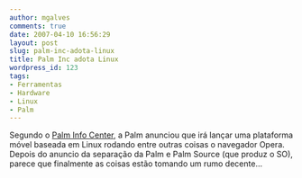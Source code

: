 ```yaml
---
author: mgalves
comments: true
date: 2007-04-10 16:56:29
layout: post
slug: palm-inc-adota-linux
title: Palm Inc adota Linux
wordpress_id: 123
tags:
- Ferramentas
- Hardware
- Linux
- Palm
---
```


Segundo o [Palm Info Center](http://www.palminfocenter.com/news/9351/palm-announces-new-linux-based-mobile-platform/), a Palm anunciou que irá lançar uma plataforma móvel baseada em Linux rodando entre outras coisas o navegador Opera. Depois do anuncio da separação da Palm e Palm Source (que produz o SO), parece que finalmente as coisas estão tomando um rumo decente...
